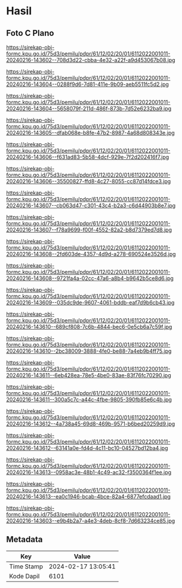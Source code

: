 # Hasil

## Foto C Plano

https://sirekap-obj-formc.kpu.go.id/75d3/pemilu/pdpr/61/12/02/20/01/6112022001011-20240216-143602--708d3d22-cbba-4e32-a22f-a9d453067b08.jpg

https://sirekap-obj-formc.kpu.go.id/75d3/pemilu/pdpr/61/12/02/20/01/6112022001011-20240216-143604--0288f9d6-7d81-411e-9b09-aeb5511fc5d2.jpg

https://sirekap-obj-formc.kpu.go.id/75d3/pemilu/pdpr/61/12/02/20/01/6112022001011-20240216-143604--5658079f-211d-486f-873b-7d52e6232ba9.jpg

https://sirekap-obj-formc.kpu.go.id/75d3/pemilu/pdpr/61/12/02/20/01/6112022001011-20240216-143605--dfab068e-b8fe-47b2-8987-4a68d808343e.jpg

https://sirekap-obj-formc.kpu.go.id/75d3/pemilu/pdpr/61/12/02/20/01/6112022001011-20240216-143606--f631ad83-5b58-4dcf-929e-7f2d202416f7.jpg

https://sirekap-obj-formc.kpu.go.id/75d3/pemilu/pdpr/61/12/02/20/01/6112022001011-20240216-143606--35500827-ffd8-4c27-8055-cc87d14fdce3.jpg

https://sirekap-obj-formc.kpu.go.id/75d3/pemilu/pdpr/61/12/02/20/01/6112022001011-20240216-143607--cb063d47-c301-43c4-b2a3-c6d44903b8e7.jpg

https://sirekap-obj-formc.kpu.go.id/75d3/pemilu/pdpr/61/12/02/20/01/6112022001011-20240216-143607--f78a9699-f00f-4552-82a2-b8d7379ed7d8.jpg

https://sirekap-obj-formc.kpu.go.id/75d3/pemilu/pdpr/61/12/02/20/01/6112022001011-20240216-143608--2fd603de-4357-4d9d-a278-690524e3526d.jpg

https://sirekap-obj-formc.kpu.go.id/75d3/pemilu/pdpr/61/12/02/20/01/6112022001011-20240216-143608--9721fa4a-02cc-47a6-a8b4-b9642b5ce8d6.jpg

https://sirekap-obj-formc.kpu.go.id/75d3/pemilu/pdpr/61/12/02/20/01/6112022001011-20240216-143609--035dc9de-9607-4061-bddb-eaf7d9b6cb43.jpg

https://sirekap-obj-formc.kpu.go.id/75d3/pemilu/pdpr/61/12/02/20/01/6112022001011-20240216-143610--689cf808-7c6b-4844-bec6-0e5cb6a7c59f.jpg

https://sirekap-obj-formc.kpu.go.id/75d3/pemilu/pdpr/61/12/02/20/01/6112022001011-20240216-143610--2bc38009-3888-4fe0-be88-7a4eb9b4ff75.jpg

https://sirekap-obj-formc.kpu.go.id/75d3/pemilu/pdpr/61/12/02/20/01/6112022001011-20240216-143611--6eb428ea-78e5-4be0-83ae-83f76fc70290.jpg

https://sirekap-obj-formc.kpu.go.id/75d3/pemilu/pdpr/61/12/02/20/01/6112022001011-20240216-143611--300a5c7c-a44c-4fbe-9805-390fb85e6c4b.jpg

https://sirekap-obj-formc.kpu.go.id/75d3/pemilu/pdpr/61/12/02/20/01/6112022001011-20240216-143612--4a738a45-69d8-469b-9571-b6bed20259d9.jpg

https://sirekap-obj-formc.kpu.go.id/75d3/pemilu/pdpr/61/12/02/20/01/6112022001011-20240216-143612--63141a0e-fd4d-4c11-bc10-04527bd12ba4.jpg

https://sirekap-obj-formc.kpu.go.id/75d3/pemilu/pdpr/61/12/02/20/01/6112022001011-20240216-143613--0958ac3e-48b1-4c49-ac32-f3500364f1ee.jpg

https://sirekap-obj-formc.kpu.go.id/75d3/pemilu/pdpr/61/12/02/20/01/6112022001011-20240216-143613--ea0c1946-bcab-4bce-82a4-6877efcdaad1.jpg

https://sirekap-obj-formc.kpu.go.id/75d3/pemilu/pdpr/61/12/02/20/01/6112022001011-20240216-143603--e9b4b2a7-a4e3-4deb-8cf8-7d663234ce85.jpg


## Metadata

| Key        | Value               |
| ---------- | ------------------- |
| Time Stamp | 2024-02-17 13:05:41 |
| Kode Dapil | 6101                |



